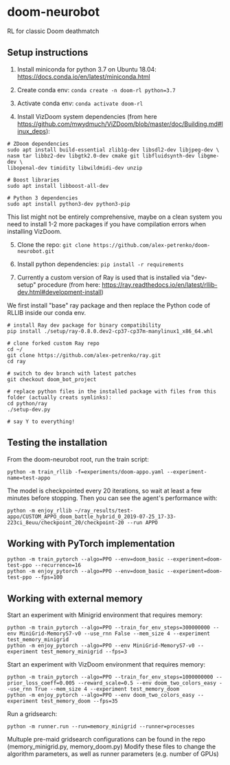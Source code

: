 # doom-neurobot
RL for classic Doom deathmatch

## Setup instructions

1) Install miniconda for python 3.7 on Ubuntu 18.04: https://docs.conda.io/en/latest/miniconda.html

2) Create conda env: `conda create -n doom-rl python=3.7`

3) Activate conda env: `conda activate doom-rl`

4) Install VizDoom system dependencies (from here https://github.com/mwydmuch/ViZDoom/blob/master/doc/Building.md#linux_deps):

```
# ZDoom dependencies
sudo apt install build-essential zlib1g-dev libsdl2-dev libjpeg-dev \
nasm tar libbz2-dev libgtk2.0-dev cmake git libfluidsynth-dev libgme-dev \
libopenal-dev timidity libwildmidi-dev unzip

# Boost libraries
sudo apt install libboost-all-dev

# Python 3 dependencies
sudo apt install python3-dev python3-pip
```

This list might not be entirely comprehensive, maybe on a clean system you need to install 1-2 more packages if you have compilation errors when installing VizDoom.

5) Clone the repo: `git clone https://github.com/alex-petrenko/doom-neurobot.git`

6) Install python dependencies: `pip install -r requirements`

7) Currently a custom version of Ray is used that is installed via "dev-setup" procedure (from here: https://ray.readthedocs.io/en/latest/rllib-dev.html#development-install)

We first install "base" ray package and then replace the Python code of RLLIB inside our conda env.

```
# install Ray dev package for binary compatibility
pip install ./setup/ray-0.8.0.dev2-cp37-cp37m-manylinux1_x86_64.whl

# clone forked custom Ray repo
cd ~/
git clone https://github.com/alex-petrenko/ray.git
cd ray

# switch to dev branch with latest patches
git checkout doom_bot_project

# replace python files in the installed package with files from this folder (actually creats symlinks):
cd python/ray
./setup-dev.py

# say Y to everything!
```

## Testing the installation

From the doom-neurobot root, run the train script:

```
python -m train_rllib -f=experiments/doom-appo.yaml --experiment-name=test-appo
```

The model is checkpointed every 20 iterations, so wait at least a few minutes before stopping. Then you can see the agent's performance with:

```
python -m enjoy_rllib ~/ray_results/test-appo/CUSTOM_APPO_doom_battle_hybrid_0_2019-07-25_17-33-223ci_8euu/checkpoint_20/checkpoint-20 --run APPO
```

## Working with PyTorch implementation

```
python -m train_pytorch --algo=PPO --env=doom_basic --experiment=doom-test-ppo --recurrence=16
python -m enjoy_pytorch --algo=PPO --env=doom_basic --experiment=doom-test-ppo --fps=100
```


## Working with external memory

Start an experiment with Minigrid environment that requires memory:

```
python -m train_pytorch --algo=PPO --train_for_env_steps=300000000 --env MiniGrid-MemoryS7-v0 --use_rnn False --mem_size 4 --experiment test_memory_minigrid
python -m enjoy_pytorch --algo=PPO --env MiniGrid-MemoryS7-v0 --experiment test_memory_minigrid --fps=3
```

Start an experiment with VizDoom environment that requires memory:

```
python -m train_pytorch --algo=PPO --train_for_env_steps=1000000000 --prior_loss_coeff=0.005 --reward_scale=0.5 --env doom_two_colors_easy --use_rnn True --mem_size 4 --experiment test_memory_doom
python -m enjoy_pytorch --algo=PPO --env doom_two_colors_easy --experiment test_memory_doom --fps=35

```

Run a gridsearch:

```
python -m runner.run --run=memory_minigrid --runner=processes
```

Multuple pre-maid gridsearch configurations can be found in the repo (memory_minigrid.py, memory_doom.py)
Modify these files to change the algorithm parameters, as well as runner parameters (e.g. number of GPUs)
